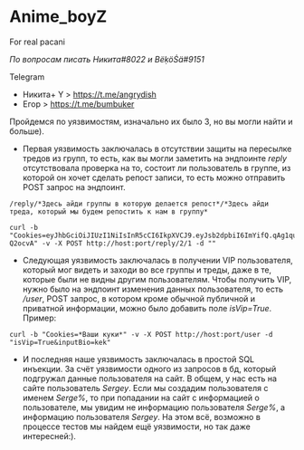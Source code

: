 # Anime_boyZ
For real pacani

*По вопросам писать Никита#8022 и BëḳöṠä#9151*

Telegram
+ Никита+ Y > https://t.me/angrydish
+ Егор > https://t.me/bumbuker

Пройдемся по уязвимостям, изначально их было 3, но вы могли найти и больше).

 + Первая уязвимость заключалась в отсутствии защиты на пересылке тредов из групп, то есть, как вы могли заметить на эндпоинте *reply* отсутствовала проверка на то, состоит ли пользователь в группе, из которой он хочет сделать репост записи, то есть можно отправить POST запрос на эндпоинт. 

```
/reply/*Здесь айди группы в которую делается репост*/*Здесь айди треда, который мы будем репостить к нам в группу*

curl -b "Cookies=eyJhbGciOiJIUzI1NiIsInR5cCI6IkpXVCJ9.eyJsb2dpbiI6ImYifQ.qAg1quQ9ElCS3QF_WI9UEY1GKLTcNtDHVl7o-Q2ocvA" -v -X POST http://host:port/reply/2/1 -d ""
```
 + Cледующая уязвимость заключалась в получении VIP пользователя, который мог видеть и заходи во все группы и треды, даже в те, которые были не видны другим пользователям. Чтобы получить VIP, нужно было на эндпоинт изменения данных пользователя, то есть */user*, POST запрос, в котором кроме обычной публичной и приватной информации, можно было добавить поле *isVip=True*. Пример:
```
curl -b "Cookies=*Ваши куки*" -v -X POST http://host:port/user -d "isVip=True&inputBio=kek"
```
 + И последняя наше уязвимость заключалась в простой SQL инъекции. За счёт уязвимости одного из запросов в бд, который подгружал данные пользователя на сайт. В общем, у нас есть на сайте пользователь *Sergey*. Если мы создадим пользователя с именем  *Serge%*, то при попадании на сайт с информацией о пользователе, мы увидим не информацию пользователя *Serge%*, а информацию пользователя *Sergey*. На этом всё, возможно в процессе тестов мы найдем ещё уязвимости, но так даже интересней:).
